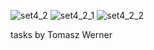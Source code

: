 ![set4_2](https://user-images.githubusercontent.com/34938878/36483279-fa236ef8-1715-11e8-9ded-06afa772ffdd.PNG)
![set4_2_1](https://user-images.githubusercontent.com/34938878/36483280-fa456eea-1715-11e8-8ebc-8b6694a555bc.PNG)
![set4_2_2](https://user-images.githubusercontent.com/34938878/36483281-fa6581a8-1715-11e8-9398-d9b82a96c2ef.PNG)

tasks by Tomasz Werner
